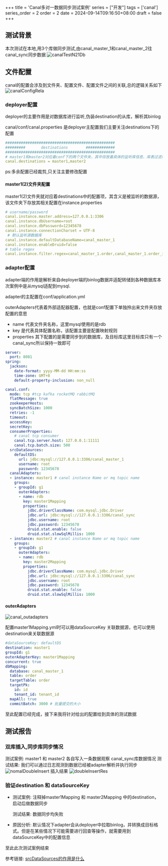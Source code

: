 +++
title = 'Canal多对一数据同步测试案例'
series = ["开发"]
tags = ['canal']
series_order = 2
order = 2
date = 2024-09-14T09:16:50+08:00
draft = false
+++
## 测试背景
本次测试在本地,用3个库做同步测试,由canal_master_1和canal_master_2往canal_sync同步数据
![canalTestN21Db](canal/canalTestN21Db.png)

## 文件配置
canal的配置会涉及到文件夹、配置文件、配置文件之间的关联,总的逻辑关系如下
![canalConfigRela](canal/canalConfigRela.png)

### deployer配置
deployer的主要作用是对数据库进行监听,伪装destination的从库，解析其binlog

canal/conf/canal.properties 是deployer主配置我们主要关注destinations下的配置
```yaml
#################################################
######### 		destinations		#############
#################################################
# master1和master2对应着conf下的两个文件夹，其中存放着具体的监听库信息、库表过滤规则等
canal.destinations = master1,master2
```
ps:多余配置已经裁剪,只关注主要修改配置

#### master1(2)文件夹配置
master1(2)文件夹就对应着destinations中的配置项，其含义是被监听的数据源，该文件夹下存放其相关配置在instance.properties
```yaml
# username/password
canal.instance.master.address=127.0.0.1:3306
canal.instance.dbUsername=root
canal.instance.dbPassword=12345678
canal.instance.connectionCharset = UTF-8
 # 默认监听源数据库
canal.instance.defaultDatabaseName=canal_master_1
canal.instance.enableDruid=false
# table regex
canal.instance.filter.regex=canal_master_1.order,canal_master_1.order_item
```

### adapter配置
adapter端的作用是解析来自deployer端的binlog数据并适配转储到各种数据库本次案例中是从mysql适配到mysql.

adapter的主配置在conf/application.yml

outerAdapters代表着外部适配器配置，也就是conf配置下单独拎出来文件夹存放配置的意思

- name 代表文件夹名称，这里mysql使用的是rdb
- key 是代表具体配置名称，该配置主要是配置映射规则
- properties 其下配置的是需要同步到的数据库，及目标库这里目标库只有一个canal_sync所以保持一致即可

```yaml
server:
  port: 8081
spring:
  jackson:
    date-format: yyyy-MM-dd HH:mm:ss
    time-zone: GMT+8
    default-property-inclusion: non_null

canal.conf:
  mode: tcp #tcp kafka rocketMQ rabbitMQ
  flatMessage: true
  zookeeperHosts:
  syncBatchSize: 1000
  retries: -1
  timeout:
  accessKey:
  secretKey:
  consumerProperties:
    # canal tcp consumer
    canal.tcp.server.host: 127.0.0.1:11111
    canal.tcp.batch.size: 500
  srcDataSources:
    defaultDS:
      url: jdbc:mysql://127.0.0.1:3306/canal_master_1
      username: root
      password: 12345678
  canalAdapters:
  - instance: master1 # canal instance Name or mq topic name
    groups:
    - groupId: g1
      outerAdapters:
      - name: rdb
        key: master1Mapping
        properties:
          jdbc.driverClassName: com.mysql.jdbc.Driver
          jdbc.url: jdbc:mysql://127.0.0.1:3306/canal_sync
          jdbc.username: root
          jdbc.password: 12345678
          druid.stat.enable: false
          druid.stat.slowSqlMillis: 1000
  - instance: master2 # canal instance Name or mq topic name
    groups:
    - groupId: g1
      outerAdapters:
      - name: rdb
        key: master2Mapping
        properties:
          jdbc.driverClassName: com.mysql.jdbc.Driver
          jdbc.url: jdbc:mysql://127.0.0.1:3306/canal_sync
          jdbc.username: root
          jdbc.password: 12345678
          druid.stat.enable: false
          druid.stat.slowSqlMillis: 1000 
```

#### outerAdapters
![canal_outadapters](canal/canal_outadapters.png)

配置master1Mapping.yml时可以用dataSourceKey 关联数据源，也可以使用destination来关联数据源
```yaml
#dataSourceKey: defaultDS
destination: master1
groupId: g1
outerAdapterKey: master1Mapping
concurrent: true
dbMapping:
  database: canal_master_1
  table: order
  targetTable: order
  targetPk:
    id: id
    tenant_id: tenant_id
  mapAll: true
  commitBatch: 3000 # 批量提交的大小
```
至此配置已经完成，接下来我将针对给出的配置给到具体的测试数据

## 测试报告
### 双库插入,同步库同步情况
测试案例: master1 和 master2 各自写入一条数据观察 canal_sync库数据情况
测试结果:
我们可以通过日志观测到数据已经被adapter解析并执行同步
![nomalDoubleInsert](canal/nomalDoubleInsert.png)
插入结果
![doubleInsertRes](canal/nomalDoubleInsert.png)

### 验证destination 和 dataSourceKey
- 测试案例: 注释掉master1Mapping 和 master2Mapping 中的destination，启动后做数据同步

  测试结果: 数据同步均失败
- 
  原因分析: 默认情况下adapter会从deployer中拉取binlog，并转换成目标格式。但是在某些情况下可能需要进行回查等操作，就需要用到 dataSourceKey中的配置信息

至此此次测试案例结束

参考链接: [srcDataSources的作用是什么](https://developer.aliyun.com/ask/507730)